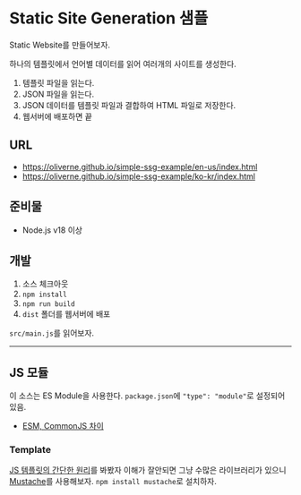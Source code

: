 # Static Site Generation 샘플

Static Website를 만들어보자.

하나의 템플릿에서 언어별 데이터를 읽어 여러개의 사이트를 생성한다.

1. 템플릿 파일을 읽는다.
1. JSON 파일을 읽는다.
1. JSON 데이터를 템플릿 파일과 결합하여 HTML 파일로 저장한다.
1. 웹서버에 배포하면 끝

## URL

- https://oliverne.github.io/simple-ssg-example/en-us/index.html
- https://oliverne.github.io/simple-ssg-example/ko-kr/index.html

## 준비물

- Node.js v18 이상

## 개발

1. 소스 체크아웃
1. `npm install`
1. `npm run build`
1. `dist` 폴더를 웹서버에 배포

`src/main.js`를 읽어보자.

---

## JS 모듈

이 소스는 ES Module을 사용한다. `package.json`에 `"type": "module"`로 설정되어 있음.

- [ESM, CommonJS 차이](https://velog.io/@kakasoo/ESM%EA%B3%BC-CommonJS%EC%9D%98-%EC%B0%A8%EC%9D%B4)

### Template

[JS 템플릿의 간단한 원리](https://medium.com/wdstack/understanding-javascript-micro-templating-f37a37b3b40e)를 봐봤자 이해가 잘안되면 그냥 수많은 라이브러리가 있으니 [Mustache](https://github.com/janl/mustache.js/)를 사용해보자.
`npm install mustache`로 설치하자.

